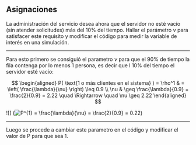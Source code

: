 ## Asignaciones

La administración del servicio desea ahora que el servidor no esté vacío (sin atender solicitudes) más del 10% del tiempo. 
Hallar el parámetro $\nu$ para satisfacer este requisito y modificar el código para medir la variable de interés en una simulación.

---

Para esto primero se consiguió el parametro $\nu$ para que el 90\% de tiempo la fila contenga por lo menos 1 persona, es decir que l 10\% del tiempo el servidor esté vacío:

$$
\begin{aligned}
P( \text{1 o más clientes en el sistema} ) = \rho^1 & = \left( \frac{\lambda}{\nu} \right) \leq 0.9 \\
\nu & \geq \frac{\lambda}{0.9} = \frac{2}{0.9} = 2.22 \quad \Rightarrow \quad \nu \geq 2.22
\end{aligned}
$$

![] (<img src="https://latex.codecogs.com/svg.latex?\fn_cm&space;P^{1}&space;=&space;\frac{\lambda}{\nu}&space;=&space;\frac{2}{0.9}&space;=&space;0.22" title="P^{1} = \frac{\lambda}{\nu} = \frac{2}{0.9} = 0.22" />)

---

Luego se procede a cambiar este parametro en el código y modificar el valor de P para que sea 1.

